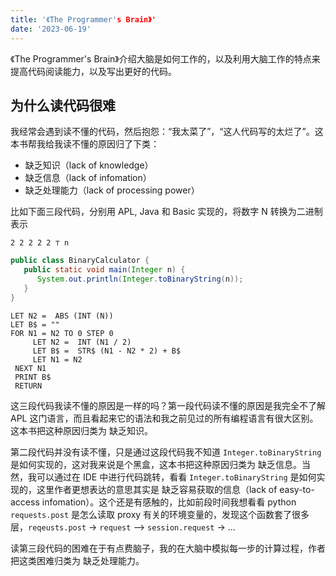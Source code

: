 ```yaml
---
title: '《The Programmer's Brain》'
date: '2023-06-19'
---
```


《The Programmer's Brain》介绍大脑是如何工作的，以及利用大脑工作的特点来提高代码阅读能力，以及写出更好的代码。

## 为什么读代码很难
我经常会遇到读不懂的代码，然后抱怨：“我太菜了”，“这人代码写的太烂了”。这本书帮我给我读不懂的原因归了下类：
* 缺乏知识（lack of knowledge）
* 缺乏信息（lack of infomation）
* 缺乏处理能力（lack of processing power）

比如下面三段代码，分别用 APL, Java 和 Basic 实现的，将数字 N 转换为二进制表示

```APL
2 2 2 2 2 ⊤ n
```

```java
public class BinaryCalculator { 
   public static void main(Integer n) {
      System.out.println(Integer.toBinaryString(n)); 
   }
}
```

```basic
LET N2 =  ABS (INT (N))
LET B$ = ""
FOR N1 = N2 TO 0 STEP 0
     LET N2 =  INT (N1 / 2)
     LET B$ =  STR$ (N1 - N2 * 2) + B$
     LET N1 = N2
 NEXT N1
 PRINT B$
 RETURN
```

这三段代码我读不懂的原因是一样的吗？第一段代码读不懂的原因是我完全不了解 APL 这门语言，而且看起来它的语法和我之前见过的所有编程语言有很大区别。这本书把这种原因归类为 缺乏知识。

第二段代码并没有读不懂，只是通过这段代码我不知道 `Integer.toBinaryString` 是如何实现的，这对我来说是个黑盒，这本书把这种原因归类为 缺乏信息。当然，我可以通过在 IDE 中进行代码跳转，看看 `Integer.toBinaryString` 是如何实现的，这里作者更想表达的意思其实是 缺乏容易获取的信息（lack of easy-to-access infomation）。这个还是有感触的，比如前段时间我想看看 python `requests.post` 是怎么读取 proxy 有关的环境变量的，发现这个函数套了很多层，`reqeusts.post` -> `request` --> `session.request` -> ...

读第三段代码的困难在于有点费脑子，我的在大脑中模拟每一步的计算过程，作者把这类困难归类为 缺乏处理能力。





